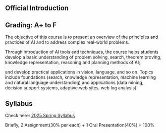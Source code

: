 ## Official Introduction

Grading: A+ to F
---

The objective of this course is to present an overview of the principles and practices of AI and to address complex real-world problems. 

Through introduction of AI tools and techniques, the course helps students develop a basic understanding of problem solving, search, theorem proving, knowledge representation, reasoning and planning methods of AI; 

and develop practical applications in vision, language, and so on. Topics include foundations (search, knowledge representation, machine learning and natural language understanding) and applications (data mining, decision support systems, adaptive web sites, web log analysis).

## Syllabus

Check here: [2025 Spring Syllabus](https://hkust-aiaa2205.github.io/fall2025/index.html)

Briefly, 2 Assignment(30% per each) + 1 Oral Presentation(40%) = 100%
